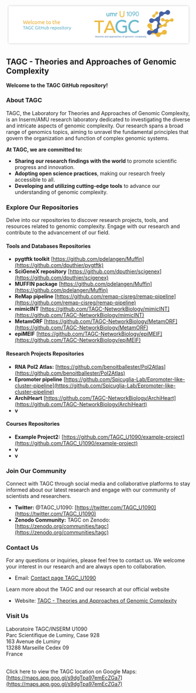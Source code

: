 ![Header](./github-header-image.png)

## **TAGC - Theories and Approaches of Genomic Complexity**

**Welcome to the TAGC GitHub repository!**

### About TAGC

TAGC, the Laboratory for Theories and Approaches of Genomic Complexity, is an Inserm/AMU research laboratory dedicated to investigating the diverse and intricate aspects of genomic complexity. Our research spans a broad range of genomics topics, aiming to unravel the fundamental principles that govern the organization and function of complex genomic systems.

**At TAGC, we are committed to:**

* **Sharing our research findings with the world** to promote scientific progress and innovation.
* **Adopting open science practices**, making our research freely accessible to all.
* **Developing and utilizing cutting-edge tools** to advance our understanding of genomic complexity.

### Explore Our Repositories

Delve into our repositories to discover research projects, tools, and resources related to genomic complexity. Engage with our research and contribute to the advancement of our field.

#### Tools and Databases Repositories

* **pygtftk toolkit** [https://github.com/pdelangen/Muffin](https://github.com/dputhier/pygtftk)
* **SciGeneX repository** [https://github.com/dputhier/scigenex](https://github.com/dputhier/scigenex)
* **MUFFIN package** [https://github.com/pdelangen/Muffin](https://github.com/pdelangen/Muffin)
* **ReMap pipeline** [https://github.com/remap-cisreg/remap-pipeline](https://github.com/remap-cisreg/remap-pipeline)
* **mimicINT** [https://github.com/TAGC-NetworkBiology/mimicINT](https://github.com/TAGC-NetworkBiology/mimicINT)
* **MetamORF** [https://github.com/TAGC-NetworkBiology/MetamORF](https://github.com/TAGC-NetworkBiology/MetamORF)
* **epiMEIF** [https://github.com/TAGC-NetworkBiology/epiMEIF](https://github.com/TAGC-NetworkBiology/epiMEIF)
 
#### Research Projects Repositories

* **RNA Pol2 Atlas:** [https://github.com/benoitballester/Pol2Atlas](https://github.com/benoitballester/Pol2Atlas)
* **Epromoter pipeline** [https://github.com/Spicuglia-Lab/Epromoter-like-cluster-pipeline](https://github.com/Spicuglia-Lab/Epromoter-like-cluster-pipeline)
* **ArchiHeart** [https://github.com/TAGC-NetworkBiology/ArchiHeart](https://github.com/TAGC-NetworkBiology/ArchiHeart)
* **v**[]()

#### Courses Repositories

* **Example Project2:** [https://github.com/TAGC_U1090/example-project](https://github.com/TAGC_U1090/example-project)
* **v**[]()
* **v**[]()

### Join Our Community

Connect with TAGC through social media and collaborative platforms to stay informed about our latest research and engage with our community of scientists and researchers.

* **Twitter:** @TAGC_U1090: [https://twitter.com/TAGC_U1090](https://twitter.com/TAGC_U1090)
* **Zenodo Community:** TAGC on Zenodo: [https://zenodo.org/communities/tagc](https://zenodo.org/communities/tagc)

### Contact Us

For any questions or inquiries, please feel free to contact us. We welcome your interest in our research and are always open to collaboration.

* Email: [Contact page TAGC_U1090](https://tagc.univ-amu.fr/en/contact)

Learn more about the TAGC and our research at our official website

* Website: [TAGC - Theories and Approaches of Genomic Complexity](https://tagc.univ-amu.fr/)

### Visit Us

Laboratoire TAGC/INSERM U1090<br>
Parc Scientifique de Luminy, Case 928<br>
163 Avenue de Luminy <br>
13288 Marseille Cedex 09 <br>
France<br><br>

Click here to view the TAGC location on Google Maps: [https://maps.app.goo.gl/s9dgTpa97emEcZGa7](https://maps.app.goo.gl/s9dgTpa97emEcZGa7)
